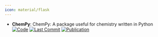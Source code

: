 ```yaml
---
icon: material/flask
---
```


- **ChemPy**: ChemPy: A package useful for chemistry written in Python  
		[![Code](https://img.shields.io/github/stars/bjodah/chempy?style=for-the-badge&logo=github)](https://github.com/bjodah/chempy) [![Last Commit](https://img.shields.io/github/last-commit/bjodah/chempy?style=for-the-badge&logo=github)](https://github.com/bjodah/chempy) [![Publication](https://img.shields.io/badge/Publication-Citations:21-blue?style=for-the-badge&logo=bookstack)](https://doi.org/10.21105/joss.00565) 

